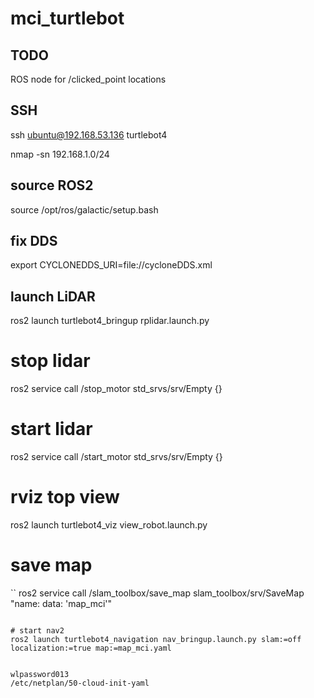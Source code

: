 # mci_turtlebot

## TODO
ROS node for /clicked_point locations

## SSH
ssh ubuntu@192.168.53.136
turtlebot4

nmap -sn 192.168.1.0/24

## source ROS2
source /opt/ros/galactic/setup.bash

## fix DDS
export CYCLONEDDS_URI=file://cycloneDDS.xml

## launch LiDAR
ros2 launch turtlebot4_bringup rplidar.launch.py
# stop lidar
ros2 service call /stop_motor std_srvs/srv/Empty {}
# start lidar
ros2 service call /start_motor std_srvs/srv/Empty {}

# rviz top view
ros2 launch turtlebot4_viz view_robot.launch.py

# save map
``
ros2 service call /slam_toolbox/save_map slam_toolbox/srv/SaveMap "name:
  data: 'map_mci'"
```

# start nav2
ros2 launch turtlebot4_navigation nav_bringup.launch.py slam:=off localization:=true map:=map_mci.yaml


wlpassword013
/etc/netplan/50-cloud-init-yaml

